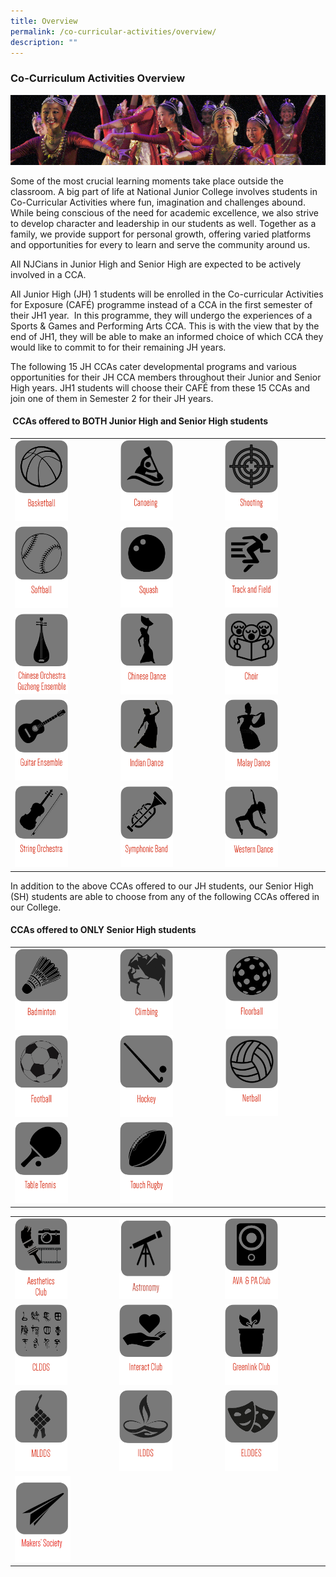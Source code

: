 ```yaml
---
title: Overview
permalink: /co-curricular-activities/overview/
description: ""
---
```

### Co-Curriculum Activities Overview

![](/images/cca1.png)

Some of the most crucial learning moments take place outside the classroom. A big part of life at National Junior College involves students in Co-Curricular Activities where fun, imagination and challenges abound. While being conscious of the need for academic excellence, we also strive to develop character and leadership in our students as well. Together as a family, we provide support for personal growth, offering varied platforms and opportunities for every to learn and serve the community around us.

All NJCians in Junior High and Senior High are expected to be actively involved in a CCA. &nbsp;

All Junior High (JH) 1 students will be enrolled in the Co-curricular Activities for Exposure (CAFÉ) programme instead of a CCA in the first semester of their JH1 year. &nbsp;In this programme, they will undergo the experiences of a Sports &amp; Games and Performing Arts CCA. This is with the view that by the end of JH1, they will be able to make an informed choice of which CCA they would like to commit to for their remaining JH years.

The following 15 JH CCAs cater developmental programs and various opportunities for their JH CCA members throughout their Junior and Senior High years. JH1 students will choose their&nbsp;CAFÉ from these 15 CCAs and join one of them in Semester 2 for their JH years.

#### &nbsp;CCAs offered to BOTH Junior High and Senior High students
 
 

|  |  |  |
|---|---|---|
|<a href="https://moe-nationaljc-staging.netlify.app/co-curricular-activities/ccas-offered-to-both-jh-and-sh/basketball"><img style="width:55%" src="/images/c1.png"></a>  |<a href="https://moe-nationaljc-staging.netlify.app/co-curricular-activities/ccas-offered-to-both-jh-and-sh/canoeing-and-dragon-boating"><img style="width:55%" src="/images/c2.png"></a>  | <a href="https://moe-nationaljc-staging.netlify.app/co-curricular-activities/ccas-offered-to-both-jh-and-sh/shooting-club"><img style="width:55%" src="/images/c3.png"></a> |
|<a href="https://moe-nationaljc-staging.netlify.app/co-curricular-activities/ccas-offered-to-both-jh-and-sh/softball"><img style="width:55%" src="/images/c4.png"></a>  | <a href="https://moe-nationaljc-staging.netlify.app/co-curricular-activities/ccas-offered-to-both-jh-and-sh/squash"><img style="width:55%" src="/images/c5.png"></a> | <a href="https://moe-nationaljc-staging.netlify.app/co-curricular-activities/ccas-offered-to-both-jh-and-sh/track-and-field-and-cross-country"><img style="width:55%" src="/images/c6.png"></a> |
| <a href="https://moe-nationaljc-staging.netlify.app/co-curricular-activities/ccas-offered-to-both-jh-and-sh/co-and-ge"><img style="width:55%" src="/images/c7.png"></a> | <a href="https://moe-nationaljc-staging.netlify.app/co-curricular-activities/clubs-and-societies/chinese-dance"><img style="width:55%" src="/images/c8.png"></a> | <a href="https://moe-nationaljc-staging.netlify.app/co-curricular-activities/clubs-and-societies/choir"><img style="width:55%" src="/images/c9.png"></a> |
|<a href="https://moe-nationaljc-staging.netlify.app/co-curricular-activities/clubs-and-societies/guitar-ensemble"><img style="width:55%" src="/images/c10.png"></a>  | <a href="https://moe-nationaljc-staging.netlify.app/co-curricular-activities/clubs-and-societies/indian-dance"><img style="width:55%" src="/images/c11.png"></a> | <a href="https://moe-nationaljc-staging.netlify.app/co-curricular-activities/clubs-and-societies/malay-dance"><img style="width:55%" src="/images/c12.png"></a> |
| <a href="https://moe-nationaljc-staging.netlify.app/co-curricular-activities/clubs-and-societies/string-orchestra"><img style="width:55%" src="/images/c13.png"></a> | <a href="https://moe-nationaljc-staging.netlify.app/co-curricular-activities/clubs-and-societies/symphonic-band"><img style="width:55%" src="/images/c14.png"></a> | <a href="https://moe-nationaljc-staging.netlify.app/co-curricular-activities/clubs-and-societies/western-dance"><img style="width:55%" src="/images/c15.png"></a> |
 
 
 In addition to the above CCAs offered to our JH students, our Senior High (SH) students are able to choose from any of the following CCAs offered in our College.

#### CCAs offered to ONLY Senior High students

|  |  |  |
|---|---|---|
| <a href="https://moe-nationaljc-staging.netlify.app/co-curricular-activities/clubs-and-societies/badminton"><img style="width:55%" src="/images/c16.png"></a> | <a href="https://moe-nationaljc-staging.netlify.app/co-curricular-activities/clubs-and-societies/climbing"><img style="width:55%" src="/images/c17.png"></a> | <a href="https://moe-nationaljc-staging.netlify.app/co-curricular-activities/clubs-and-societies/floorball"><img style="width:55%" src="/images/c18.png"></a> |
|  <a href="https://moe-nationaljc-staging.netlify.app/co-curricular-activities/clubs-and-societies/football"><img style="width:55%" src="/images/c19.png"></a>| <a href="https://moe-nationaljc-staging.netlify.app/co-curricular-activities/clubs-and-societies/hockey"><img style="width:55%" src="/images/c20.png"></a> |<a href="https://moe-nationaljc-staging.netlify.app/co-curricular-activities/clubs-and-societies/netball"><img style="width:55%" src="/images/c21.png"></a>  |
|<a href="https://moe-nationaljc-staging.netlify.app/co-curricular-activities/clubs-and-societies/table-tennis"><img style="width:55%" src="/images/c22.png"></a>  | <a href="https://moe-nationaljc-staging.netlify.app/co-curricular-activities/clubs-and-societies/touch-rugby"><img style="width:55%" src="/images/c23.png"></a> |  |

|  |  |  |
|---|---|---|
|<a href="https://www.nationaljc.moe.edu.sg/co-curricular-activities/clubs-and-societies/production-society/"><img style="width:55%" src="/images/c24.png"></a> | <a href="https://moe-nationaljc-staging.netlify.app/co-curricular-activities/clubs-and-societies/astronomy-club"><img style="width:55%" src="/images/astrologo3.png"></a> | <a href="https://moe-nationaljc-staging.netlify.app/co-curricular-activities/clubs-and-societies/ava-and-pa-club"><img style="width:55%" src="/images/c26.png"></a> |
| <a href="https://moe-nationaljc-staging.netlify.app/co-curricular-activities/clubs-and-societies/cldds"><img style="width:55%" src="/images/c27.png"></a> | <a href="https://moe-nationaljc-staging.netlify.app/co-curricular-activities/clubs-and-societies/interact-club"><img style="width:55%" src="/images/c28.png"></a> | <a href="https://moe-nationaljc-staging.netlify.app/co-curricular-activities/clubs-and-societies/greenlink-club"><img style="width:55%" src="/images/c33.png"></a> |
| <a href="https://moe-nationaljc-staging.netlify.app/co-curricular-activities/clubs-and-societies/malay-cultural-society"><img style="width:55%" src="/images/c30.png"></a> | <a href="https://moe-nationaljc-staging.netlify.app/co-curricular-activities/clubs-and-societies/ildds"><img style="width:55%" src="/images/c31.png"></a> | <a href="https://moe-nationaljc-staging.netlify.app/co-curricular-activities/clubs-and-societies/elddes"><img style="width:55%" src="/images/c32.png"></a> | 
<a href="https://moe-nationaljc-staging.netlify.app/co-curricular-activities/clubs-and-societies/makers-society/"><img style="width:58%" src="/images/msocietysmall.png"></a> |